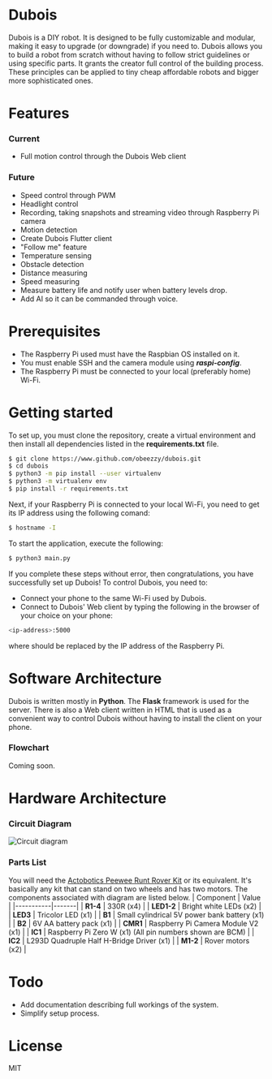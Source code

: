 # Dubois
Dubois is a DIY robot. It is designed to be fully customizable and modular, making it easy to upgrade (or downgrade) if you need to.
Dubois allows you to build a robot from scratch without having to follow strict guidelines or using specific parts. It grants the creator full control of the building process. These principles can be applied to tiny cheap affordable robots and bigger more sophisticated ones.

# Features
### Current
- Full motion control through the Dubois Web client

### Future
- Speed control through PWM
- Headlight control
- Recording, taking snapshots and streaming video through Raspberry Pi camera
- Motion detection
- Create Dubois Flutter client
- "Follow me" feature
- Temperature sensing
- Obstacle detection
- Distance measuring
- Speed measuring
- Measure battery life and notify user when battery levels drop.
- Add AI so it can be commanded through voice.

# Prerequisites
- The Raspberry Pi used must have the Raspbian OS installed on it.
- You must enable SSH and the camera module using ***raspi-config***.
- The Raspberry Pi must be connected to your local (preferably home) Wi-Fi.

# Getting started
To set up, you must clone the repository, create a virtual environment and then install all dependencies listed in the **requirements.txt** file.
```sh
$ git clone https://www.github.com/obeezzy/dubois.git
$ cd dubois
$ python3 -m pip install --user virtualenv
$ python3 -m virtualenv env
$ pip install -r requirements.txt
```
Next, if your Raspberry Pi is connected to your local Wi-Fi, you need to get its IP address using the following comand:
```sh
$ hostname -I
```
To start the application, execute the following:
```sh
$ python3 main.py
```
If you complete these steps without error, then congratulations, you have successfully set up Dubois! To control Dubois, you need to:
- Connect your phone to the same Wi-Fi used by Dubois.
- Connect to Dubois' Web client by typing the following in the browser of your choice on your phone:
```sh
<ip-address>:5000
```
where **<ip-address>** should be replaced by the IP address of the Raspberry Pi.

# Software Architecture
Dubois is written mostly in **Python**. The **Flask** framework is used for the server. There is also a Web client written in HTML that is used as a convenient way to control Dubois without having to install the client on your phone.

### Flowchart
Coming soon.

# Hardware Architecture
### Circuit Diagram
![Circuit diagram](https://www.github.com/obeezzy/dubois/docs/images/v0.1.0.png)

### Parts List
You will need the [Actobotics Peewee Runt Rover Kit](https://www.microcenter.com/product/449366/peewee-runt-rover-kit) or its equivalent. It's basically any kit that can stand on two wheels and has two motors. The components associated with diagram are listed below.
| Component | Value |
|-----------|-------|
| **R1-4** | 330R (x4) |
| **LED1-2** | Bright white LEDs (x2) |
| **LED3** | Tricolor LED (x1) |
| **B1** | Small cylindrical 5V power bank battery (x1) |
| **B2** | 6V AA battery pack (x1) |
| **CMR1** | Raspberry Pi Camera Module V2 (x1) |
| **IC1** | Raspberry Pi Zero W (x1) (All pin numbers shown are BCM) |
| **IC2** | L293D Quadruple Half H-Bridge Driver (x1) |
| **M1-2** | Rover motors (x2) |

# Todo
- Add documentation describing full workings of the system.
- Simplify setup process.

# License
MIT



